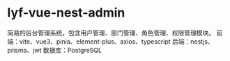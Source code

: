 # lyf-vue-nest-admin
简易的后台管理系统，包含用户管理、部门管理、角色管理、权限管理模块。 前端：vite、vue3、pinia、element-plus、axios、typescript 后端：nestjs、prisma、jwt 数据库：PostgreSQL
